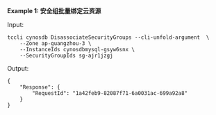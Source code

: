 **Example 1: 安全组批量绑定云资源**



Input: 

```
tccli cynosdb DisassociateSecurityGroups --cli-unfold-argument  \
    --Zone ap-guangzhou-3 \
    --InstanceIds cynosdbmysql-gsyw6snx \
    --SecurityGroupIds sg-ajr1jzgj
```

Output: 
```
{
    "Response": {
        "RequestId": "1a42feb9-82087f71-6a0031ac-699a92a8"
    }
}
```

